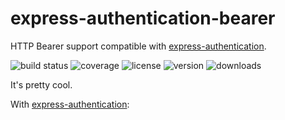 # express-authentication-bearer

HTTP Bearer support compatible with [express-authentication].

![build status](http://img.shields.io/travis/izaakschroeder/express-authentication-bearer.svg?style=flat&branch=master)
![coverage](http://img.shields.io/coveralls/izaakschroeder/express-authentication-bearer.svg?style=flat&branch=master)
![license](http://img.shields.io/npm/l/express-authentication-bearer.svg?style=flat)
![version](http://img.shields.io/npm/v/express-authentication-bearer.svg?style=flat)
![downloads](http://img.shields.io/npm/dm/express-authentication-bearer.svg?style=flat)

It's pretty cool.

With [express-authentication]:


[express-authentication]: https://github.com/izaakschroeder/express-authentication
